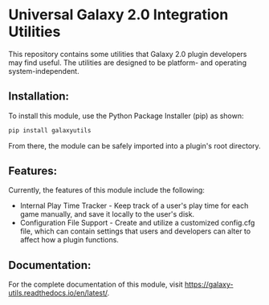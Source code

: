 # Universal Galaxy 2.0 Integration Utilities
This repository contains some utilities that Galaxy 2.0 plugin developers may find useful. The utilities are designed to be platform- and operating system-independent.

## Installation:
To install this module, use the Python Package Installer (pip) as shown:
```sh
pip install galaxyutils
```
From there, the module can be safely imported into a plugin's root directory.

## Features:
Currently, the features of this module include the following:
* Internal Play Time Tracker - Keep track of a user's play time for each game manually, and save it locally to the user's disk.
* Configuration File Support - Create and utilize a customized config.cfg file, which can contain settings that users and developers can alter to affect how a plugin functions.

## Documentation:
For the complete documentation of this module, visit https://galaxy-utils.readthedocs.io/en/latest/.
